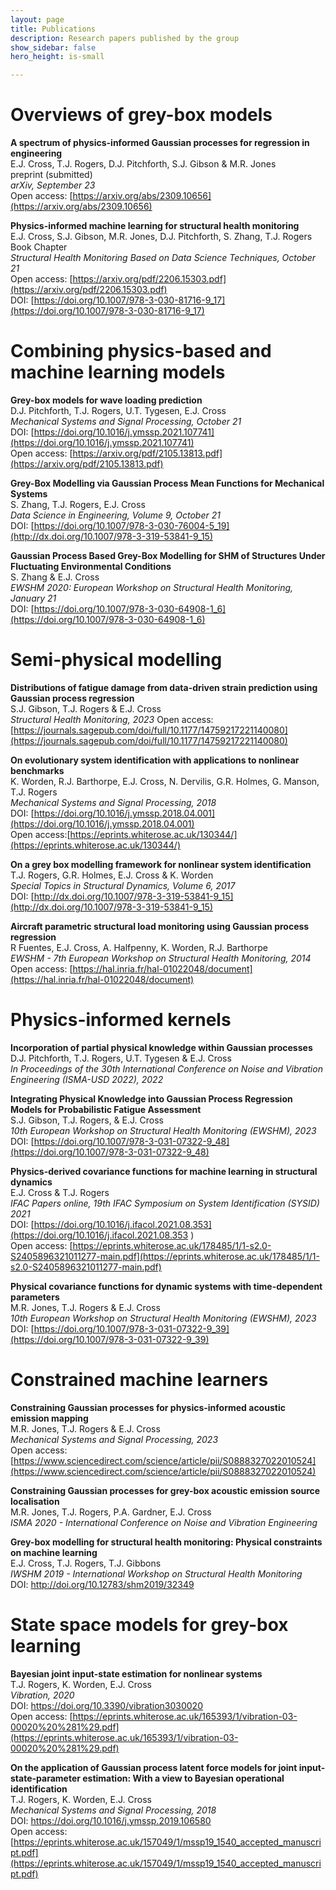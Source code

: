```yaml
---
layout: page
title: Publications
description: Research papers published by the group
show_sidebar: false
hero_height: is-small

---
```


# Overviews of grey-box models

<strong>A spectrum of physics-informed Gaussian processes for regression in engineering
</strong>
<br />
E.J. Cross, T.J. Rogers, D.J. Pitchforth, S.J. Gibson & M.R. Jones
<br />
preprint (submitted)
<br />
<em> arXiv, September 23</em>
<br />
Open access: [https://arxiv.org/abs/2309.10656](https://arxiv.org/abs/2309.10656)
<br />
<!-- DOI: [https://doi.org/10.1007/978-3-030-81716-9_17](https://doi.org/10.1007/978-3-030-81716-9_17) -->

<strong>Physics-informed machine learning for structural health monitoring</strong>
<br />
E.J. Cross, S.J. Gibson, M.R. Jones, D.J. Pitchforth, S. Zhang, T.J. Rogers
<br />
Book Chapter
<br />
<em> Structural Health Monitoring Based on Data Science Techniques, October 21</em>
<br />
Open access: [https://arxiv.org/pdf/2206.15303.pdf](https://arxiv.org/pdf/2206.15303.pdf)
<br />
DOI: [https://doi.org/10.1007/978-3-030-81716-9_17](https://doi.org/10.1007/978-3-030-81716-9_17)


# Combining physics-based and machine learning models

<strong> Grey-box models for wave loading prediction </strong>
<br />
D.J. Pitchforth, T.J. Rogers, U.T. Tygesen, E.J. Cross
<br />
<em> Mechanical Systems and Signal Processing, October 21</em> 
<br />
DOI: [https://doi.org/10.1016/j.ymssp.2021.107741](https://doi.org/10.1016/j.ymssp.2021.107741)
<br />
Open access: [https://arxiv.org/pdf/2105.13813.pdf](https://arxiv.org/pdf/2105.13813.pdf)

<strong> Grey-Box Modelling via Gaussian Process Mean Functions for Mechanical Systems </strong>
<br />
S. Zhang, T.J. Rogers, E.J. Cross
<br />
<em> Data Science in Engineering, Volume 9, October 21</em> 
<br />
DOI: [https://doi.org/10.1007/978-3-030-76004-5_19](http://dx.doi.org/10.1007/978-3-319-53841-9_15)
<br />
<!--- Open access: -->

<strong> Gaussian Process Based Grey-Box Modelling for SHM of Structures Under Fluctuating Environmental Conditions</strong>
<br/>
S. Zhang & E.J. Cross
<br/>
<em> EWSHM 2020: European Workshop on Structural Health Monitoring, January 21</em> 
<br />
DOI: [https://doi.org/10.1007/978-3-030-64908-1_6](https://doi.org/10.1007/978-3-030-64908-1_6)
<br />

<!--- Open access: -->

# Semi-physical modelling

<strong>Distributions of fatigue damage from data-driven
strain prediction using Gaussian process regression</strong>
<br/>
S.J. Gibson, T.J. Rogers & E.J. Cross
<br/>
<em>Structural Health Monitoring, 2023</em>
Open access: [https://journals.sagepub.com/doi/full/10.1177/14759217221140080](https://journals.sagepub.com/doi/full/10.1177/14759217221140080)


<strong> On evolutionary system identification with applications to nonlinear benchmarks </strong>
<br />
K. Worden, R.J. Barthorpe, E.J. Cross, N. Dervilis, G.R. Holmes, G. Manson, T.J. Rogers 
<br />
<em> Mechanical Systems and Signal Processing, 2018</em> 
<br />
DOI: [https://doi.org/10.1016/j.ymssp.2018.04.001](https://doi.org/10.1016/j.ymssp.2018.04.001)
<br />
Open access:[https://eprints.whiterose.ac.uk/130344/](https://eprints.whiterose.ac.uk/130344/)

<strong> On a grey box modelling framework for nonlinear system identification</strong>
<br />
T.J. Rogers, G.R. Holmes, E.J. Cross & K. Worden
<br />
<em> Special Topics in
Structural Dynamics, Volume 6, 2017</em> 
<br />
DOI: [http://dx.doi.org/10.1007/978-3-319-53841-9_15](http://dx.doi.org/10.1007/978-3-319-53841-9_15)
<br />
<!--- Open access: -->

<strong> Aircraft parametric structural load monitoring using Gaussian process regression</strong>
<br />
R Fuentes, E.J. Cross, A. Halfpenny, K. Worden, R.J. Barthorpe
<br />
<em> EWSHM - 7th European Workshop on Structural Health Monitoring, 2014 </em> 
<br />
Open access: [https://hal.inria.fr/hal-01022048/document](https://hal.inria.fr/hal-01022048/document)


# Physics-informed kernels

<!--- ### Conference papers -->

<strong>Incorporation of partial physical knowledge within Gaussian processes</strong>
<br/> D.J. Pitchforth, T.J. Rogers, U.T. Tygesen & E.J. Cross
<br/> <em> In Proceedings of the 30th International Conference on
Noise and Vibration Engineering (ISMA-USD 2022), 2022</em>

<strong>Integrating Physical Knowledge into Gaussian Process Regression Models for Probabilistic Fatigue Assessment</strong>
<br/> S.J. Gibson, T.J. Rogers, & E.J. Cross
<br/><em>10th European Workshop on Structural Health Monitoring (EWSHM), 2023</em>
<br/>DOI: [https://doi.org/10.1007/978-3-031-07322-9_48](https://doi.org/10.1007/978-3-031-07322-9_48)


<strong> Physics-derived covariance functions for machine learning in structural dynamics </strong>
<br/>
E.J. Cross & T.J. Rogers
<br/>
<em> IFAC Papers online, 19th IFAC Symposium on System Identification (SYSID) 2021 </em>
<br/>
DOI: [https://doi.org/10.1016/j.ifacol.2021.08.353](https://doi.org/10.1016/j.ifacol.2021.08.353 ) 
<br/>
Open access: [https://eprints.whiterose.ac.uk/178485/1/1-s2.0-S2405896321011277-main.pdf](https://eprints.whiterose.ac.uk/178485/1/1-s2.0-S2405896321011277-main.pdf)

<strong> Physical covariance functions for dynamic systems with time-dependent parameters </strong>
<br/>
M.R. Jones, T.J. Rogers & E.J. Cross
<br/>
<em> 10th European Workshop on Structural Health Monitoring (EWSHM), 2023 </em>
<br/>
DOI: [https://doi.org/10.1007/978-3-031-07322-9_39](https://doi.org/10.1007/978-3-031-07322-9_39) 


# Constrained machine learners

<!--- ### Journal papers -->

<strong> Constraining Gaussian processes for physics-informed acoustic emission mapping
</strong>
<br/>
M.R. Jones, T.J. Rogers & E.J. Cross
<br/>
<em> Mechanical Systems and Signal Processing, 2023 </em>
<br/>
Open access: [https://www.sciencedirect.com/science/article/pii/S0888327022010524](https://www.sciencedirect.com/science/article/pii/S0888327022010524)

<strong> Constraining Gaussian processes for grey-box acoustic emission source localisation </strong>
<br/>
M.R. Jones, T.J. Rogers, P.A. Gardner, E.J. Cross
<br/>
<em> ISMA 2020 - International Conference on Noise and Vibration Engineering </em>
<br/>
<!--- Open access: -->

<strong> Grey-box modelling for structural health monitoring: Physical constraints on machine learning </strong>
<br/>
E.J. Cross, T.J. Rogers, T.J. Gibbons
<br/>
<em> IWSHM 2019 - International Workshop on Structural Health Monitoring </em>
<br/>
DOI: [http://doi.org/10.12783/shm2019/32349
](http://doi.org/10.12783/shm2019/32349)
<!--- Open access: -->


# State space models for grey-box learning

<strong> Bayesian joint input-state estimation for nonlinear systems </strong>
<br/>
T.J. Rogers, K. Worden, E.J. Cross
<br/>
<em> Vibration, 2020 </em>
<br/>
DOI: [https://doi.org/10.3390/vibration3030020
](https://doi.org/10.3390/vibration3030020)
<br/>
Open access: [https://eprints.whiterose.ac.uk/165393/1/vibration-03-00020%20%281%29.pdf](https://eprints.whiterose.ac.uk/165393/1/vibration-03-00020%20%281%29.pdf)

<strong> On the application of Gaussian process latent force models for joint input-state-parameter estimation: With a
view to Bayesian operational identification </strong>
<br/>
T.J. Rogers, K. Worden, E.J. Cross
<br/>
<em> Mechanical Systems and Signal Processing, 2018</em>
<br/>
DOI: [https://doi.org/10.1016/j.ymssp.2019.106580
](https://doi.org/10.1016/j.ymssp.2019.106580)
<br/>
Open access: [https://eprints.whiterose.ac.uk/157049/1/mssp19_1540_accepted_manuscript.pdf](https://eprints.whiterose.ac.uk/157049/1/mssp19_1540_accepted_manuscript.pdf)


